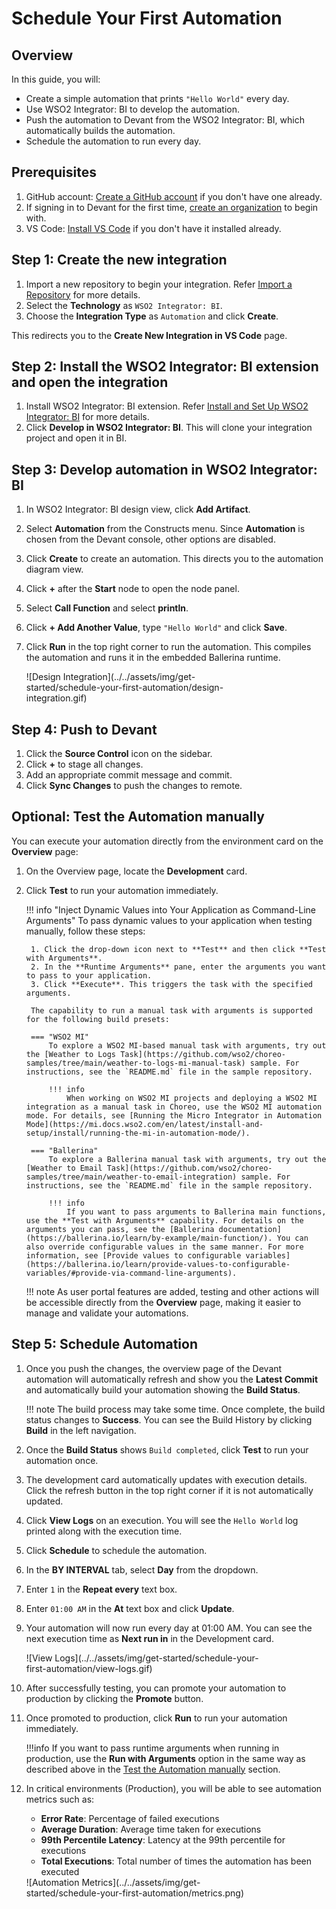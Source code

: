 # Schedule Your First Automation

## Overview

In this guide, you will:

- Create a simple automation that prints `"Hello World"` every day.
- Use WSO2 Integrator: BI to develop the automation.
- Push the automation to Devant from the WSO2 Integrator: BI, which automatically builds the automation.
- Schedule the automation to run every day.

## Prerequisites

1. GitHub account: [Create a GitHub account](https://github.com/signup) if you don't have one already.
2. If signing in to Devant for the first time, [create an organization](../references/create-an-organization.md) to begin with.
3. VS Code: [Install VS Code](https://code.visualstudio.com/download) if you don't have it installed already.

## Step 1: Create the new integration

1. Import a new repository to begin your integration. Refer [Import a Repository](../references/import-a-repository.md) for more details.
2. Select the **Technology** as `WSO2 Integrator: BI`.
3. Choose the **Integration Type** as `Automation` and click **Create**.

This redirects you to the **Create New Integration in VS Code** page. 

## Step 2: Install the WSO2 Integrator: BI extension and open the integration

1. Install WSO2 Integrator: BI extension. Refer [Install and Set Up WSO2 Integrator: BI](../references/install-and-setup-wso2-integrator-bi.md) for more details.
2. Click **Develop in WSO2 Integrator: BI**. This will clone your integration project and open it in BI.

## Step 3: Develop automation in WSO2 Integrator: BI

1. In WSO2 Integrator: BI design view, click **Add Artifact**.
2. Select **Automation** from the Constructs menu. Since **Automation** is chosen from the Devant console, other options are disabled.
3. Click **Create** to create an automation. This directs you to the automation diagram view.
4. Click **+** after the **Start** node to open the node panel.
5. Select **Call Function** and select **println**.
6. Click **+ Add Another Value**, type `"Hello World"` and click **Save**.
7. Click **Run** in the top right corner to run the automation. This compiles the automation and runs it in the embedded Ballerina runtime.

    <div style="width: 80%;">
    ![Design Integration](../../assets/img/get-started/schedule-your-first-automation/design-integration.gif)
    </div>

## Step 4: Push to Devant

1. Click the **Source Control** icon on the sidebar.
2. Click **+** to stage all changes.
3. Add an appropriate commit message and commit.
4. Click **Sync Changes** to push the changes to remote.

## Optional: Test the Automation manually

You can execute your automation directly from the environment card on the **Overview** page:

1. On the Overview page, locate the **Development** card.
2. Click **Test** to run your automation immediately.

    !!! info "Inject Dynamic Values into Your Application as Command-Line Arguments"
        To pass dynamic values to your application when testing manually, follow these steps:

        1. Click the drop-down icon next to **Test** and then click **Test with Arguments**.
        2. In the **Runtime Arguments** pane, enter the arguments you want to pass to your application.
        3. Click **Execute**. This triggers the task with the specified arguments.

        The capability to run a manual task with arguments is supported for the following build presets:

        === "WSO2 MI"
            To explore a WSO2 MI-based manual task with arguments, try out the [Weather to Logs Task](https://github.com/wso2/choreo-samples/tree/main/weather-to-logs-mi-manual-task) sample. For instructions, see the `README.md` file in the sample repository.

            !!! info
                When working on WSO2 MI projects and deploying a WSO2 MI integration as a manual task in Choreo, use the WSO2 MI automation mode. For details, see [Running the Micro Integrator in Automation Mode](https://mi.docs.wso2.com/en/latest/install-and-setup/install/running-the-mi-in-automation-mode/).

        === "Ballerina"
            To explore a Ballerina manual task with arguments, try out the [Weather to Email Task](https://github.com/wso2/choreo-samples/tree/main/weather-to-email-integration) sample. For instructions, see the `README.md` file in the sample repository.

            !!! info
                If you want to pass arguments to Ballerina main functions, use the **Test with Arguments** capability. For details on the arguments you can pass, see the [Ballerina documentation](https://ballerina.io/learn/by-example/main-function/). You can also override configurable values in the same manner. For more information, see [Provide values to configurable variables](https://ballerina.io/learn/provide-values-to-configurable-variables/#provide-via-command-line-arguments).
    !!! note
        As user portal features are added, testing and other actions will be accessible directly from the **Overview** page, making it easier to manage and validate your automations.

## Step 5: Schedule Automation

1. Once you push the changes, the overview page of the Devant automation will automatically refresh and show you the **Latest Commit** and automatically build your automation showing the **Build Status**.

    !!! note
        The build process may take some time. Once complete, the build status changes to **Success**. You can see the Build History by clicking **Build** in the left navigation.

2. Once the **Build Status** shows `Build completed`, click **Test** to run your automation once.
3. The development card automatically updates with execution details. Click the refresh button in the top right corner if it is not automatically updated.
4. Click **View Logs** on an execution. You will see the `Hello World` log printed along with the execution time.
5. Click **Schedule** to schedule the automation.
6. In the **BY INTERVAL** tab, select **Day** from the dropdown.
7. Enter `1` in the **Repeat every** text box.
8. Enter `01:00 AM` in the **At** text box and click **Update**.
9. Your automation will now run every day at 01:00 AM. You can see the next execution time as **Next run in** in the Development card.

    <div style="width: 80%;">
    ![View Logs](../../assets/img/get-started/schedule-your-first-automation/view-logs.gif)
    </div>

10. After successfully testing, you can promote your automation to production by clicking the **Promote** button.
11. Once promoted to production, click **Run** to run your automation immediately.
    
    !!!info
        If you want to pass runtime arguments when running in production, use the **Run with Arguments** option in the same way as described above in the [Test the Automation manually](#optional-test-the-automation-manually) section.

12. In critical environments (Production), you will be able to see automation metrics such as:

    - **Error Rate**: Percentage of failed executions
    - **Average Duration**: Average time taken for executions
    - **99th Percentile Latency**: Latency at the 99th percentile for executions
    - **Total Executions**: Total number of times the automation has been executed

    <div style="width: 80%;">
    ![Automation Metrics](../../assets/img/get-started/schedule-your-first-automation/metrics.png)
    </div>
